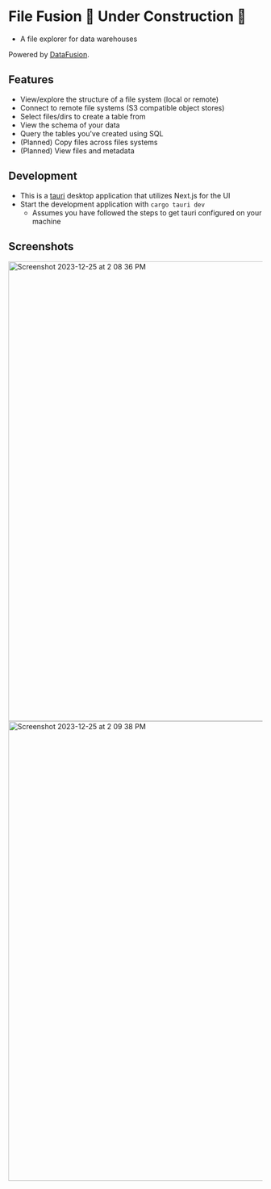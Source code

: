 # File Fusion 🚧 Under Construction 🚧
* A file explorer for data warehouses

Powered by [DataFusion](https://github.com/apache/arrow-datafusion).

## Features
* View/explore the structure of a file system (local or remote)
* Connect to remote file systems (S3 compatible object stores)
* Select files/dirs to create a table from
* View the schema of your data
* Query the tables you've created using SQL
* (Planned) Copy files across files systems
* (Planned) View files and metadata

## Development
* This is a [tauri](https://tauri.app/) desktop application that utilizes Next.js for the UI
* Start the development application with `cargo tauri dev`
    * Assumes you have followed the steps to get tauri configured on your machine


## Screenshots
<img width="912" alt="Screenshot 2023-12-25 at 2 08 36 PM" src="https://github.com/jfrazier-eth/file-fusion/assets/54604023/01a6bce7-c3dc-4ceb-9ef3-73bdcaf69115">
<img width="912" alt="Screenshot 2023-12-25 at 2 09 38 PM" src="https://github.com/jfrazier-eth/file-fusion/assets/54604023/9ffeb0df-d680-44e3-b03c-6d52c0eac786">
